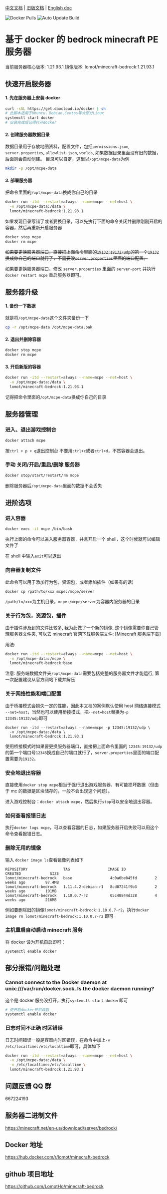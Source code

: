 [english doc]: https://github.com/LomotHo/minecraft-bedrock
[older version]: https://github.com/LomotHo/minecraft-bedrock/tree/master/doc/en
[中文文档]: https://github.com/LomotHo/minecraft-bedrock/blob/master/readme_zh.md
[旧版文档]: https://github.com/LomotHo/minecraft-bedrock/blob/master/doc/zh/
[捐助]: https://github.com/LomotHo/minecraft-bedrock/blob/master/doc/zh/donation.md
[buy me a coffee]: https://github.com/LomotHo/minecraft-bedrock/blob/master/doc/en/donation.md
[docker pulls]: https://img.shields.io/docker/pulls/lomot/minecraft-bedrock
[auto update build]: https://github.com/LomotHo/minecraft-bedrock/actions/workflows/autoUpdate.yml/badge.svg
[how to install docker]: https://docs.docker.com/install/linux/docker-ce/ubuntu/
[minecraft server]: https://minecraft.net/en-us/download/server/bedrock/
[minecraft服务端下载]: https://minecraft.net/en-us/download/server/bedrock/

[中文文档] | [旧版文档] | [English doc]

![Docker Pulls] ![Auto Update Build]

# 基于 docker 的 bedrock minecraft PE 服务器

当前服务器核心版本: 1.21.93.1 镜像版本: lomot/minecraft-bedrock:1.21.93.1

## 快速开启服务器

#### 1. 先在服务器上安装 docker

```bash
curl -sSL https://get.daocloud.io/docker | sh
# 此脚本适用于Ubuntu，Debian,Centos等大部分Linux
systemctl start docker
# 安装完成后记得打开docker
```

<!-- 这里仅介绍了Ubuntu14.04以上的版本，其它发行版请自行安装docker
apt install docker.io
此处附上docker-ce(社区版)官方中文安装文档：
[docker安装文档](https://docs.docker-cn.com/engine/installation/linux/docker-ce/ubuntu/) -->

#### 2. 创建服务器数据目录

数据目录用于存放地图资料，配置文件，包括`permissions.json`, `server.properties`, `allowlist.json`, `worlds`, 如果数据目录里面没有旧的数据，后面则会自动创建。 目录可以自定，这里以`/opt/mcpe-data`为例

```bash
mkdir -p /opt/mcpe-data
```

#### 3. 部署服务器

把命令里面的`/opt/mcpe-data`换成你自己的目录

```bash
docker run -itd --restart=always --name=mcpe --net=host \
  -v /opt/mcpe-data:/data \
  lomot/minecraft-bedrock:1.21.93.1
```

如果发现目录写错了或者要换目录，可以先执行下面的命令关闭并删除刚刚开启的容器，然后再重新开启服务器

```bash
docker stop mcpe
docker rm mcpe
```

~~如果要更换服务器端口，直接把上面命令里面的`19132:19132/udp`的第一个`19132`换成你自己的端口就行了，不需要改`server.properties`里面的端口配置。~~

如果要更换服务器端口，修改 `server.properties` 里面的 `server-port` 并执行 `docker restart mcpe` 重启服务器即可。

## 服务器升级

#### 1. 备份一下数据

就是将`/opt/mcpe-data`这个文件夹备份一下

```bash
cp -r /opt/mcpe-data /opt/mcpe-data.bak
```

#### 2. 退出并删除容器

```bash
docker stop mcpe
docker rm mcpe
```

#### 3. 开启新版的容器

```bash
docker run -itd --restart=always --name=mcpe --net=host \
  -v /opt/mcpe-data:/data \
  lomot/minecraft-bedrock:1.21.93.1
```

记得把命令里面的`/opt/mcpe-data`换成你自己的目录

## 服务器管理

### 进入、退出游戏控制台

```bash
docker attach mcpe
```

按`ctrl + p + q`退出控制台
不要用`ctrl+c`或者`ctrl+d`，不然容器会退出。

### 手动 关闭/开启/重启/删除 服务器

```bash
docker stop/start/restart/rm mcpe
```

删除服务器后`/opt/mcpe-data`里面的数据不会丢失

## 进阶选项

### 进入容器

```bash
docker exec -it mcpe /bin/bash
```

执行上面的命令可以进入服务器容器，并且开启一个 shell，这个时候就可以编辑文件了

在 shell 中输入`exit`可以退出

### 向容器复制文件

此命令可以用于添加行为包，资源包，或者添加插件（如果有的话）

```bash
docker cp /path/to/xxx mcpe:/mcpe/server
```

`/path/to/xxx`为主机目录，`mcpe:/mcpe/server`为容器内服务器的目录

### 关于行为包，资源包，插件

由于插件涉及到的文件比较多, 我为此做了一个新的镜像, 这个镜像需要你自己管理服务器文件夹, 可以去 minecraft 官网下载服务端文件: [Minecraft 服务端下载]

用法:

```bash
docker run -itd --restart=always --name=mcpe --net=host \
  -v /opt/mcpe-data:/mcpe \
  lomot/minecraft-bedrock:base
```

注意: 服务端数据文件夹`/opt/mcpe-data`需要包括完整的服务器文件才能运行, 第一次配置建议从官方网站下载并解压

### 关于网络性能和端口配置

由于桥接模式会损失一定的性能，因此本文档的案例默认使用 host 网络连接模式 `--net=host`，当然也可以使用桥接模式，把`--net=host`替换为`-p 12345:19132/udp`即可

```
docker run -itd --restart=always --name=mcpe -p 12345:19132/udp \
  -v /opt/mcpe-data:/data \
  lomot/minecraft-bedrock:1.21.93.1
```

使用桥接模式时如果要更换服务器端口，直接把上面命令里面的 `12345:19132/udp` 的第一个端口号`12345`换成自己的端口就行了，`server.properties`里面的端口配置需要为`19132`。

### 安全地退出容器

直接使用`docker stop mcpe`相当于强行退出游戏服务器，有可能损坏数据（但由于 mc 的数据是区块储存的，一般不会出现这个问题）。

进入游戏控制台：`docker attach mcpe`，然后执行`stop`可以安全地退出容器。

### 如何查看报错日志

执行`docker logs mcpe`，可以查看容器的日志，如果服务器开启失败可以用这个命令查看报错日志。

### 删除无用的镜像

输入 `docker image ls`查看镜像列表如下

```
REPOSITORY                TAG                 IMAGE ID            CREATED             SIZE
lomot/minecraft-bedrock   base                 4c0a6be845fd        2 weeks ago         97.4MB
lomot/minecraft-bedrock   1.11.4.2-debian-r1   8cd07241f9b3        2 weeks ago         191MB
lomot/minecraft-bedrock   1.10.0.7-r2          05c48844d328        4 weeks ago         216MB
```

例如要删除旧的镜像`lomot/minecraft-bedrock:1.10.0.7-r2`，执行`docker image rm lomot/minecraft-bedrock:1.10.0.7-r2` 即可

### 主机重启自动启动 minecraft 服务

将 docker 设为开机自启即可：

```
systemctl enable docker
```

## 部分报错/问题处理

### Cannot connect to the Docker daemon at unix:///var/run/docker.sock. Is the docker daemon running?

这个是 docker 服务没打开，执行`systemctl start docker`即可

```bash
# 使开启docker开机自启
systemctl enable docker
```

### 日志时间不正确 时区错误

日志时间错误一般是容器内时区错误，在命令中加上`-v /etc/localtime:/etc/localtime`即可，具体如下

```bash
docker run -itd --restart=always --name=mcpe --net=host \
  -v /opt/mcpe-data:/data \
  -v /etc/localtime:/etc/localtime \
  lomot/minecraft-bedrock:1.21.93.1
```

## 问题反馈 QQ 群

667224193

## 服务器二进制文件

https://minecraft.net/en-us/download/server/bedrock/

## Docker 地址

https://hub.docker.com/r/lomot/minecraft-bedrock

## github 项目地址

https://github.com/LomotHo/minecraft-bedrock

